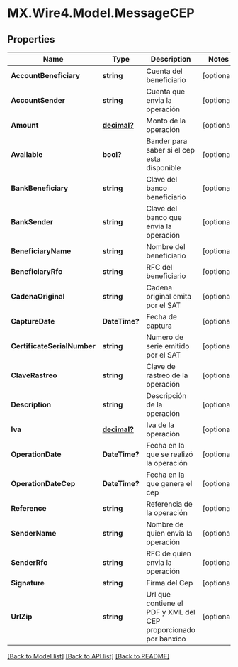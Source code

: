# MX.Wire4.Model.MessageCEP
## Properties

Name | Type | Description | Notes
------------ | ------------- | ------------- | -------------
**AccountBeneficiary** | **string** | Cuenta del beneficiario | [optional] 
**AccountSender** | **string** | Cuenta que envia la operación | [optional] 
**Amount** | [**decimal?**](BigDecimal.md) | Monto de la operación | [optional] 
**Available** | **bool?** | Bander para saber si el cep esta disponible | [optional] 
**BankBeneficiary** | **string** | Clave del banco beneficiario | [optional] 
**BankSender** | **string** | Clave del banco que envia la operación | [optional] 
**BeneficiaryName** | **string** | Nombre del beneficiario | [optional] 
**BeneficiaryRfc** | **string** | RFC del beneficiario | [optional] 
**CadenaOriginal** | **string** | Cadena original emita por el SAT | [optional] 
**CaptureDate** | **DateTime?** | Fecha de captura | [optional] 
**CertificateSerialNumber** | **string** | Numero de serie emitido por el SAT | [optional] 
**ClaveRastreo** | **string** | Clave de rastreo de la operación | [optional] 
**Description** | **string** | Descripción de la operación | [optional] 
**Iva** | [**decimal?**](BigDecimal.md) | Iva de la operación | [optional] 
**OperationDate** | **DateTime?** | Fecha en la que se realizó la operación | [optional] 
**OperationDateCep** | **DateTime?** | Fecha en la que genera el cep | [optional] 
**Reference** | **string** | Referencia de la operación | [optional] 
**SenderName** | **string** | Nombre de quien envia la operación | [optional] 
**SenderRfc** | **string** | RFC de quien envia la operación | [optional] 
**Signature** | **string** | Firma del Cep | [optional] 
**UrlZip** | **string** | Url que contiene el PDF y XML del CEP proporcionado por banxico | [optional] 

[[Back to Model list]](../README.md#documentation-for-models) [[Back to API list]](../README.md#documentation-for-api-endpoints) [[Back to README]](../README.md)

